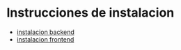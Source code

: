 # Instrucciones de instalacion

* [instalacion backend](https://github.com/TomasRibotta20/BackEnd_Fantasy/blob/34984f06394e5ed0130e555b2536beabb332ab39/docs/README.md)
* [instalacion frontend](https://github.com/arielmazalan/FrontEnd_fantasy/blob/6eb2c37deaec6c4774db0c356d234e077c0458e3/docs/README.md)
